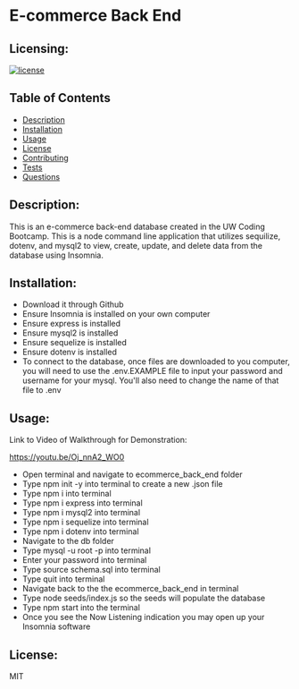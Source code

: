 # E-commerce Back End

## Licensing:
[![license](https://img.shields.io/badge/license-MIT-blue)](https://shields.io)

## Table of Contents 
- [Description](#description)
- [Installation](#installation)
- [Usage](#usage)
- [License](#license)
- [Contributing](#contributing)
- [Tests](#tests)
- [Questions](#questions)

## Description:
This is an e-commerce back-end database created in the UW Coding Bootcamp. This is a node command line application that utilizes sequilize, dotenv, and mysql2 to view, create, update, and delete data from the database using Insomnia.

## Installation:
- Download it through Github
- Ensure Insomnia is installed on your own computer
- Ensure express is installed
- Ensure mysql2 is installed
- Ensure sequelize is installed
- Ensure dotenv is installed
- To connect to the database, once files are downloaded to you computer, you will need to use the .env.EXAMPLE file to input your password and username for your mysql.  You'll also need to change the name of that file to .env

## Usage:

Link to Video of Walkthrough for Demonstration:

https://youtu.be/Oj_nnA2_WO0


- Open terminal and navigate to ecommerce_back_end folder
- Type npm init -y into terminal to create a new .json file
- Type npm i into terminal
- Type npm i express into terminal
- Type npm i mysql2 into terminal
- Type npm i sequelize into terminal
- Type npm i dotenv into terminal
- Navigate to the db folder
- Type mysql -u root -p into terminal
- Enter your password into terminal
- Type source schema.sql into terminal
- Type quit into terminal
- Navigate back to the the ecommerce_back_end in terminal
- Type node seeds/index.js so the seeds will populate the database
- Type npm start into the terminal
- Once you see the Now Listening indication you may open up your Insomnia software


## License:
MIT
